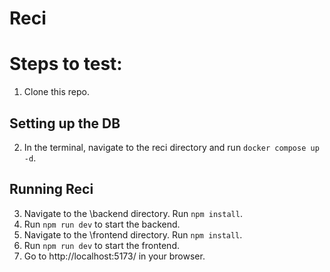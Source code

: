 # Reci

# Steps to test:

1. Clone this repo.

## Setting up the DB
2. In the terminal, navigate to the reci directory and run `docker compose up -d`.

## Running Reci
3. Navigate to the \backend directory. Run `npm install`. 
4. Run `npm run dev` to start the backend.
5. Navigate to the \frontend directory. Run `npm install`.
6. Run `npm run dev` to start the frontend. 
7. Go to http://localhost:5173/ in your browser.